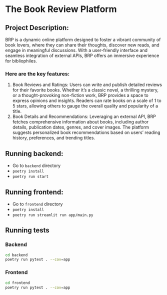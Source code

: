 # The Book Review Platform

## Project Description:
BRP is a dynamic online platform designed to foster a vibrant community of book lovers, where they can share their thoughts, discover new reads, and engage in meaningful discussions. With a user-friendly  interface and  seamless  integration  of  external  APIs, BRP offers  an  immersive experience for bibliophiles.

### Here are the key features:
1. Book Reviews and Ratings: Users can write and publish detailed reviews for their favorite books. Whether it’s a classic novel, a thrilling mystery, or a thought-provoking non-fiction work, BRP provides a space to express opinions and insights. Readers can rate books on a scale of 1 to 5 stars, allowing others to gauge the overall quality and popularity of a title.
2. Book Details and Recommendations: Leveraging an external API, BRP fetches comprehensive information about books, including author details, publication dates, genres, and cover images. The  platform  suggests  personalized  book  recommendations  based  on  users’ reading history, preferences, and trending titles.

## Running backend:

- Go to `backend` directory
- `poetry install`
- `poetry run start`

## Running frontend:

- Go to `frontend` directory
- `poetry install`
- `poetry run streamlit run app/main.py`

## Running tests

### Backend

```bash
cd backend
poetry run pytest . --cov=app
```

### Frontend

```bash
cd frontend
poetry run pytest . --cov=app
```